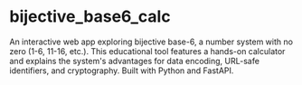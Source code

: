 # bijective_base6_calc
An interactive web app exploring bijective base-6, a number system with no zero (1-6, 11-16, etc.). This educational tool features a hands-on calculator and explains the system's advantages for data encoding, URL-safe identifiers, and cryptography. Built with Python and FastAPI.
